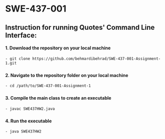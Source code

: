 # SWE-437-001
## Instruction for running Quotes' Command Line Interface:

#### 1. Download the repository on your local machine
	- git clone https://github.com/behmardibehrad/SWE-437-001-Assignment-1.git
###

#### 2. Navigate to the repository folder on your local machine
	- cd /path/to/SWE-437-001-Assignment-1
###

#### 3. Compile the main class to create an executable
	- javac SWE437HW2.java
###

#### 4. Run the executable 
	- java SWE437HW2
###

